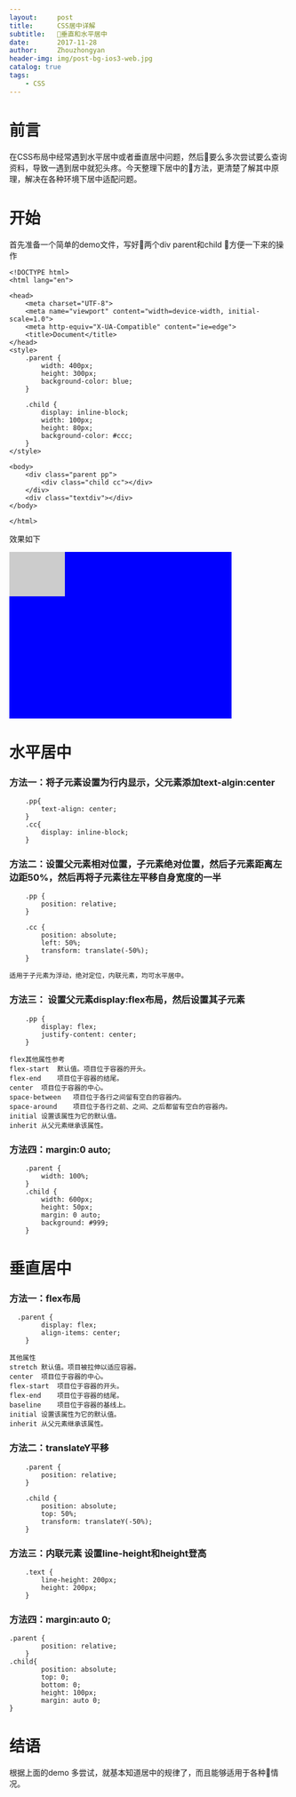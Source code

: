 ```yaml
---
layout:     post
title:      CSS居中详解
subtitle:   垂直和水平居中
date:       2017-11-28
author:     Zhouzhongyan
header-img: img/post-bg-ios3-web.jpg
catalog: true
tags:
    - CSS
---
```



# 前言
在CSS布局中经常遇到水平居中或者垂直居中问题，然后要么多次尝试要么查询资料，导致一遇到居中就犯头疼。今天整理下居中的方法，更清楚了解其中原理，解决在各种环境下居中适配问题。

# 开始
首先准备一个简单的demo文件，写好两个div parent和child  方便一下来的操作
```
<!DOCTYPE html>
<html lang="en">

<head>
    <meta charset="UTF-8">
    <meta name="viewport" content="width=device-width, initial-scale=1.0">
    <meta http-equiv="X-UA-Compatible" content="ie=edge">
    <title>Document</title>
</head>
<style>
    .parent {
        width: 400px;
        height: 300px;
        background-color: blue;
    }
    
    .child {
        display: inline-block;
        width: 100px;
        height: 80px;
        background-color: #ccc;
    }
</style>

<body>
    <div class="parent pp">
        <div class="child cc"></div>
    </div>
    <div class="textdiv"></div>
</body>

</html>
```
效果如下
<!DOCTYPE html>
<html lang="en">

<head>
    <meta charset="UTF-8">
    <meta name="viewport" content="width=device-width, initial-scale=1.0">
    <meta http-equiv="X-UA-Compatible" content="ie=edge">
    <title>Document</title>
</head>
<style>
    .parent {
        width: 400px;
        height: 300px;
        background-color: blue;
    }
    .child {
        display: inline-block;
        width: 100px;
        height: 80px;
        background-color: #ccc;
    }
</style>

<body>
    <div class="parent pp">
        <div class="child cc"></div>
    </div>
    <div class="textdiv"></div>
</body>

</html>

# 水平居中 

### 方法一：将子元素设置为行内显示，父元素添加text-algin:center
```
    .pp{
        text-align: center;
    }
    .cc{
        display: inline-block;
    } 
```
### 方法二：设置父元素相对位置，子元素绝对位置，然后子元素距离左边距50%，然后再将子元素往左平移自身宽度的一半
```  
    .pp {
        position: relative;
    }
    
    .cc {
        position: absolute;
        left: 50%;
        transform: translate(-50%);
    } 
```
    适用于子元素为浮动，绝对定位，内联元素，均可水平居中。
### 方法三： 设置父元素display:flex布局，然后设置其子元素
```
    .pp {
        display: flex;
        justify-content: center;
    }
```
    flex其他属性参考
    flex-start	默认值。项目位于容器的开头。
    flex-end	项目位于容器的结尾。
    center	项目位于容器的中心。
    space-between	项目位于各行之间留有空白的容器内。
    space-around	项目位于各行之前、之间、之后都留有空白的容器内。
    initial	设置该属性为它的默认值。
    inherit	从父元素继承该属性。

###   方法四：margin:0 auto;
```
    .parent {
        width: 100%;
    }
    .child {
        width: 600px;
        height: 50px;
        margin: 0 auto;
        background: #999;
    }
```
# 垂直居中
### 方法一：flex布局
```
  .parent {
        display: flex;
        align-items: center;
    }
```
    其他属性
    stretch	默认值。项目被拉伸以适应容器。	
    center	项目位于容器的中心。
    flex-start	项目位于容器的开头。
    flex-end	项目位于容器的结尾。
    baseline	项目位于容器的基线上。	
    initial	设置该属性为它的默认值。
    inherit	从父元素继承该属性。
### 方法二：translateY平移
```
    .parent {
        position: relative;
    }
    
    .child {
        position: absolute;
        top: 50%;
        transform: translateY(-50%);
    }
```
### 方法三：内联元素 设置line-height和height登高
```    
    .text {
        line-height: 200px;
        height: 200px;
    }
```
### 方法四：margin:auto 0;
```
.parent {
        position: relative;
    }
.child{
        position: absolute;
        top: 0;
        bottom: 0;
        height: 100px;
        margin: auto 0;
}
```
# 结语
根据上面的demo 多尝试，就基本知道居中的规律了，而且能够适用于各种情况。